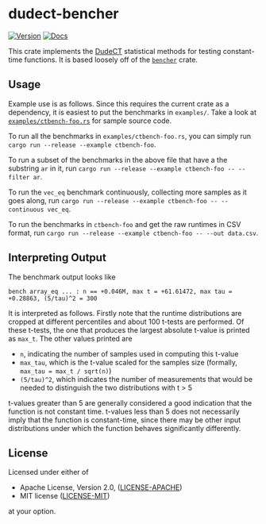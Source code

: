 # dudect-bencher
[![Version](https://img.shields.io/crates/v/dudect-bencher.svg)](https://crates.io/crates/dudect-bencher)
[![Docs](https://docs.rs/dudect-bencher/badge.svg)](https://docs.rs/dudect-bencher)

This crate implements the [DudeCT](https://eprint.iacr.org/2016/1123.pdf) statistical methods for
testing constant-time functions. It is based loosely off of the
[`bencher`](https://github.com/bluss/bencher) crate.

## Usage

Example use is as follows. Since this requires the current crate as a dependency, it is easiest to
put the benchmarks in `examples/`. Take a look at [`examples/ctbench-foo.rs`](examples/ctbench-foo.rs) for sample source code.

To run all the benchmarks in `examples/ctbench-foo.rs`, you can simply run `cargo run --release
--example ctbench-foo`.

To run a subset of the benchmarks in the above file that have a the substring `ar` in it, run
`cargo run --release --example ctbench-foo -- --filter ar`.

To run the `vec_eq` benchmark continuously, collecting more samples as it goes along, run `cargo run
--release --example ctbench-foo -- --continuous vec_eq`.

To run the benchmarks in `ctbench-foo` and get the raw runtimes in CSV format, run `cargo run
--release --example ctbench-foo -- --out data.csv`.

## Interpreting Output

The benchmark output looks like

```
bench array_eq ... : n == +0.046M, max t = +61.61472, max tau = +0.28863, (5/tau)^2 = 300
```

It is interpreted as follows. Firstly note that the runtime distributions are cropped at different
percentiles and about 100 t-tests are performed. Of these t-tests, the one that produces the largest
absolute t-value is printed as `max_t`. The other values printed are

 * `n`, indicating the number of samples used in computing this t-value
 * `max_tau`, which is the t-value scaled for the samples size (formally, `max_tau = max_t /
   sqrt(n)`)
 * `(5/tau)^2`, which indicates the number of measurements that would be needed to distinguish the
   two distributions with t > 5

t-values greater than 5 are generally considered a good indication that the function is not constant
time. t-values less than 5 does not necessarily imply that the function is constant-time, since
there may be other input distributions under which the function behaves significantly differently.

## License

Licensed under either of

 * Apache License, Version 2.0, ([LICENSE-APACHE](LICENSE-APACHE))
 * MIT license ([LICENSE-MIT](LICENSE-MIT))

at your option.
